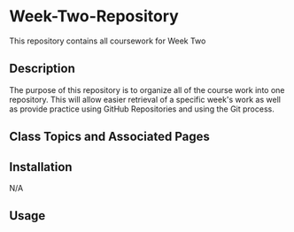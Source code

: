 # Week-Two-Repository
This repository contains all coursework for Week Two

## Description
The purpose of this repository is to organize all of the course work into one repository.  This will allow easier retrieval of a specific week's work as well as provide practice using GitHub Repositories and using the Git process. 

## Class Topics and Associated Pages

## Installation
N/A

## Usage



